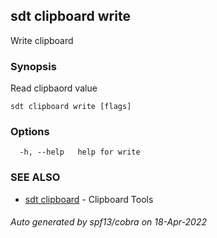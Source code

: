 ## sdt clipboard write

Write clipboard

### Synopsis

Read clipbaord value

```
sdt clipboard write [flags]
```

### Options

```
  -h, --help   help for write
```

### SEE ALSO

* [sdt clipboard](sdt_clipboard.md)	 - Clipboard Tools

###### Auto generated by spf13/cobra on 18-Apr-2022
